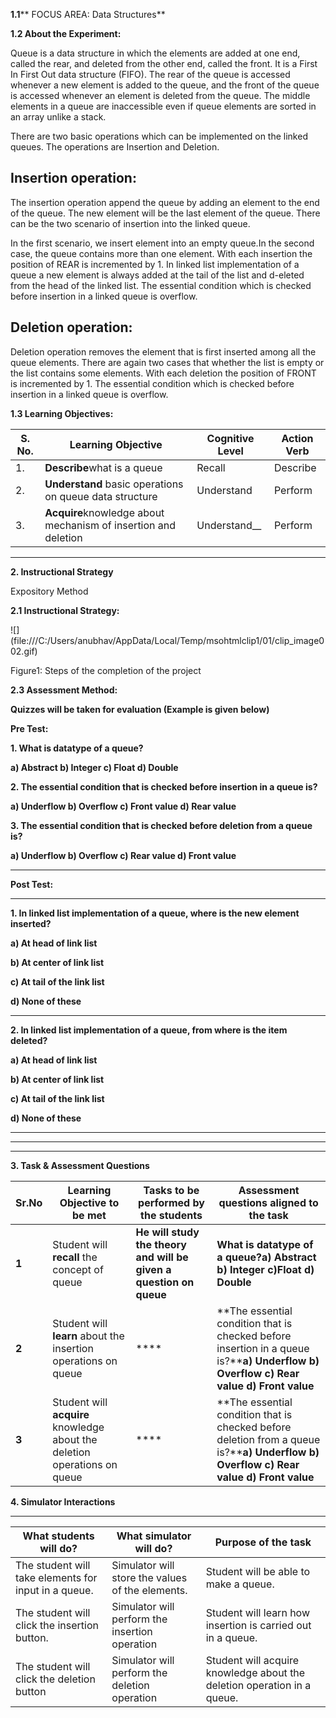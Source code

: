 **1.1**** FOCUS AREA: Data Structures**



**1.2 About the Experiment:**



Queue is a data structure in which the elements are added at one end, called the rear, and deleted from the other end, called the front. It is a First In First Out data structure (FIFO). The rear of the queue is accessed whenever a new element is added to the queue, and the front of the queue is accessed whenever an element is deleted from the queue. The middle elements in a queue are inaccessible even if queue elements are sorted in an array unlike a stack.



There are two basic operations which can be implemented on the linked queues. The operations are Insertion and Deletion.

## **Insertion operation:**

The insertion operation append the queue by adding an element to the end of the queue. The new element will be the last element of the queue. There can be the two scenario of insertion into the linked queue.

In the first scenario, we insert element into an empty queue.In the second case, the queue contains more than one element. With each insertion the position of REAR is incremented by 1. In linked list implementation of a queue a new element is always added at the tail of the list and d-eleted from the head of the linked list. The essential condition which is checked before insertion in a linked queue is overflow.

## **Deletion operation:**

Deletion operation removes the element that is first inserted among all the queue elements. There are again two cases that whether the list is empty or the list contains some elements. With each deletion the position of FRONT is incremented by 1. The essential condition which is checked before insertion in a linked queue is overflow.









**1.3 Learning Objectives:**



| **S. No.** | **Learning Objective**                                         | **Cognitive Level** | **Action Verb** |
| ---------- | -------------------------------------------------------------- | ------------------- | --------------- |
| 1\.        | **Describe**what is a queue                                    | Recall              | Describe        |
| 2\.        | **Understand** basic operations on queue data structure        | Understand          | Perform         |
| 3\.        | **Acquire**knowledge about mechanism of insertion and deletion | Understand__        | Perform         |



****

**2. Instructional Strategy**

Expository Method

**2.1 Instructional Strategy:**



<!--[if gte vml 1]><v:shapetype
 id="_x0000_t75" coordsize="21600,21600" o:spt="75" o:preferrelative="t"
 path="m@4@5l@4@11@9@11@9@5xe" filled="f" stroked="f">
 <v:stroke joinstyle="miter"/>
 <v:formulas>
  <v:f eqn="if lineDrawn pixelLineWidth 0"/>
  <v:f eqn="sum @0 1 0"/>
  <v:f eqn="sum 0 0 @1"/>
  <v:f eqn="prod @2 1 2"/>
  <v:f eqn="prod @3 21600 pixelWidth"/>
  <v:f eqn="prod @3 21600 pixelHeight"/>
  <v:f eqn="sum @0 0 1"/>
  <v:f eqn="prod @6 1 2"/>
  <v:f eqn="prod @7 21600 pixelWidth"/>
  <v:f eqn="sum @8 21600 0"/>
  <v:f eqn="prod @7 21600 pixelHeight"/>
  <v:f eqn="sum @10 21600 0"/>
 </v:formulas>
 <v:path o:extrusionok="f" gradientshapeok="t" o:connecttype="rect"/>
 <o:lock v:ext="edit" aspectratio="t"/>
</v:shapetype><v:shape id="Picture_x0020_1" o:spid="_x0000_i1025" type="#_x0000_t75"
 style='width:469.5pt;height:296.25pt;visibility:visible;mso-wrap-style:square'>
 <v:imagedata src="file:///C:\Users\anubhav\AppData\Local\Temp\msohtmlclip1\01\clip_image001.png"
  o:title="Screenshot (61)"/>
</v:shape><![endif]--><!--[if !vml]-->![](file:///C:/Users/anubhav/AppData/Local/Temp/msohtmlclip1/01/clip_image002.gif)<!--[endif]-->



Figure<!--[if supportFields]><span
style='mso-element:field-begin'></span><span
style='mso-spacerun:yes'> </span>SEQ Figure \* ARABIC <span style='mso-element:
field-separator'></span><![endif]-->1<!--[if supportFields]><span
style='mso-no-proof:yes'><span style='mso-element:field-end'></span></span><![endif]-->: Steps of the completion of the project





**2.3 Assessment Method:**

**Quizzes will be taken for evaluation (Example is given below)**

**Pre Test:**

**1. What is datatype of a queue?**

**a) Abstract b) Integer c) Float d) Double**

**2. The essential condition that is checked before insertion in a queue is?**

**a) Underflow b) Overflow c) Front value d) Rear value**

**3. The essential condition that is checked before deletion from a queue is?**

**a) Underflow b) Overflow c) Rear value d) Front value**

****

**Post Test:**

****

**1. In linked list implementation of a queue, where is the new element inserted?**

**a) At head of link list**

**b) At center of link list**

**c) At tail of the link list**

**d) None of these**

****

**2. In linked list implementation of a queue, from where is the item deleted?**

**a) At head of link list**

**b) At center of link list**

**c) At tail of the link list**

**d) None of these**

****

****

****

**3. Task & Assessment Questions**



| **Sr.No** | **Learning Objective to be met**                                          | **Tasks to be performed by the students**                          | **Assessment questions aligned to the task**                                                                                          |
| --------- | ------------------------------------------------------------------------- | ------------------------------------------------------------------ | ------------------------------------------------------------------------------------------------------------------------------------- |
| **1**     | Student will **recall** the concept of queue                              | **He will study the theory and will be given a question on queue** | **What is datatype of a queue?****a) Abstract b) Integer c)Float d) Double******                                                      |
| **2**     | Student will **learn** about the insertion operations on queue            | ****                                                               | **The essential condition that is checked before insertion in a queue is?****a) Underflow b) Overflow c) Rear value d) Front value**  |
| **3**     | Student will **acquire** knowledge about the deletion operations on queue | ****                                                               | **The essential condition that is checked before deletion from a queue is?****a) Underflow b) Overflow c) Rear value d) Front value** |





**4. Simulator Interactions**

****



| **What students will do?**                           | **What simulator will do?**                      | **Purpose of the task**                                                 |
| ---------------------------------------------------- | ------------------------------------------------ | ----------------------------------------------------------------------- |
| The student will take elements for input in a queue. | Simulator will store the values of the elements. | Student will be able to make a queue.                                   |
| The student will click the insertion button.         | Simulator will perform the insertion operation   | Student will learn how insertion is carried out in a queue.             |
| The student will click the deletion button           | Simulator will perform the deletion operation    | Student will acquire knowledge about the deletion operation in a queue. |


